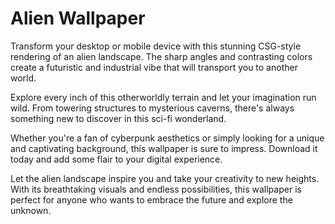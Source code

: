 <!--font:Montserrat-->

# Alien Wallpaper

Transform your desktop or mobile device with this stunning CSG-style rendering of an alien landscape. The sharp angles and contrasting colors create a futuristic and industrial vibe that will transport you to another world.

Explore every inch of this otherworldly terrain and let your imagination run wild. From towering structures to mysterious caverns, there's always something new to discover in this sci-fi wonderland.

Whether you're a fan of cyberpunk aesthetics or simply looking for a unique and captivating background, this wallpaper is sure to impress. Download it today and add some flair to your digital experience.

Let the alien landscape inspire you and take your creativity to new heights. With its breathtaking visuals and endless possibilities, this wallpaper is perfect for anyone who wants to embrace the future and explore the unknown.

<!--

Write me markdown content of website with wallpaper:

"A csg-style rendering of an alien landscape, with sharp angles and contrasting colors that create a futuristic and industrial vibe."

The header of the page should not be copy of the text but rather a real content of the website which is using this wallpaper.


---


# Alien Industrial Landscape Wallpaper

Decorate your desktop or mobile device with this stunning CSG-style rendering of an alien landscape. The sharp angles and contrasting colors create a futuristic and industrial vibe, perfect for sci-fi enthusiasts and fans of cyberpunk aesthetics.

Whether you're looking to spruce up your personal computer or add some flair to your phone's background, this wallpaper is sure to impress. Download it today and transport yourself to a world beyond our own.


---


Heading should not include word "wallpaper". The website should not be about the wallpaper itself, wallpaper is just a related background, rewrite whole content.


---


# Explore a Futuristic Alien Landscape with Sharp Angles and Contrasting Colors

Step into a world beyond our own with this stunning CSG-style rendering of an alien landscape. The sharp angles and contrasting colors create a futuristic and industrial vibe that will transport you to another dimension.

Immerse yourself in the sci-fi atmosphere and let your imagination run wild as you explore every inch of this otherworldly terrain. Whether you're a fan of cyberpunk aesthetics or simply looking for a unique and captivating background, this image is sure to impress.

Download the image today and add some flair to your desktop or mobile device. Let the alien landscape inspire you and take your digital experience to the next level.


---


Heading is too long, rewrite whole content.


---


# Discover a Futuristic Alien Landscape

Experience the awe-inspiring beauty of a CSG-style rendering of an alien landscape. The sharp angles and contrasting colors create a futuristic and industrial vibe that will transport you to another world.

Let your imagination run wild as you explore every inch of this otherworldly terrain. From towering structures to mysterious caverns, there's always something new to discover in this sci-fi wonderland.

Whether you're a fan of cyberpunk aesthetics or simply looking for a unique and captivating background, this image is sure to impress. Download it today and add some flair to your desktop or mobile device.

Transform your digital experience and let the alien landscape inspire you. With its stunning visuals and endless possibilities, this wallpaper is perfect for anyone who wants to explore the unknown and embrace the future.


---


Heading is too long, rewrite whole content.


---


# Futuristic Alien Landscape Wallpaper

Transform your desktop or mobile device with this stunning CSG-style rendering of an alien landscape. The sharp angles and contrasting colors create a futuristic and industrial vibe that will transport you to another world.

Explore every inch of this otherworldly terrain and let your imagination run wild. From towering structures to mysterious caverns, there's always something new to discover in this sci-fi wonderland.

Whether you're a fan of cyberpunk aesthetics or simply looking for a unique and captivating background, this wallpaper is sure to impress. Download it today and add some flair to your digital experience.

Let the alien landscape inspire you and take your creativity to new heights. With its breathtaking visuals and endless possibilities, this wallpaper is perfect for anyone who wants to embrace the future and explore the unknown.


---


Write me a Google font which is best fitting for the website.

Pick from the list:
- Futura
- Inter
- Orbitron
- Lobster
- Great Vibes
- Exo 2
- IBM Plex Sans
- Alegreya
- Playfair Display
- Dancing Script
- Barlow Condensed
- Lato
- Montserrat
- Poppins
- Roboto
- Open Sans
- Raleway


Write just the font name nothing else.


---


Montserrat

-->
